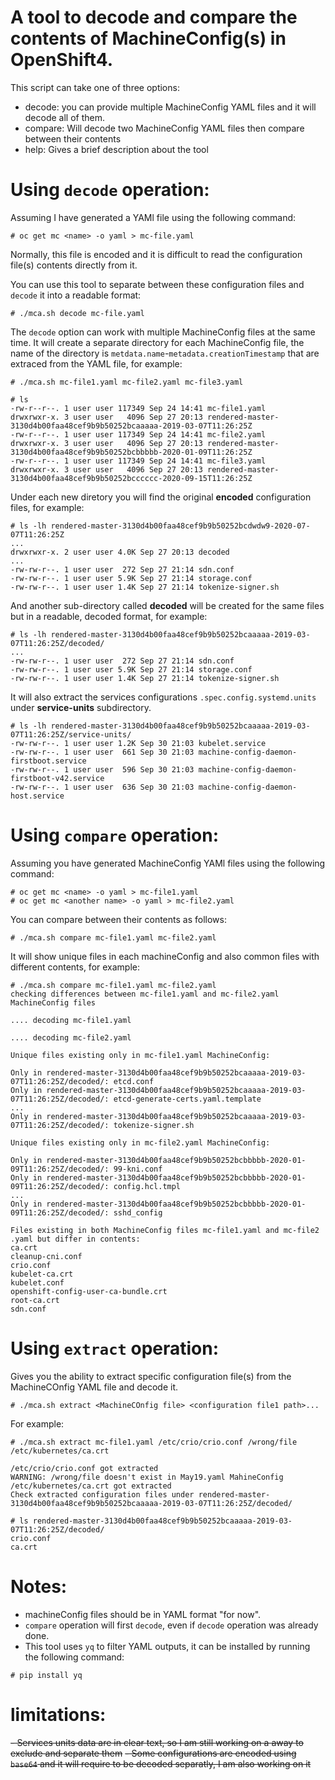 # A tool to decode and compare the contents of MachineConfig(s) in OpenShift4.

This script can take one of three options:
- decode:
    you can provide multiple MachineConfig YAML files and it will decode all of them.
- compare:
    Will decode two MachineConfig YAML files then compare between their contents
- help:
    Gives a brief description about the tool


# Using `decode` operation:

Assuming I have generated a YAMl file using the following command:
~~~
# oc get mc <name> -o yaml > mc-file.yaml
~~~        

Normally, this file is encoded and it is difficult to read the configuration file(s) contents directly from it.

You can use this tool to separate between these configuration files and `decode` it into a readable format:

~~~
# ./mca.sh decode mc-file.yaml
~~~
The `decode` option can work with multiple MachineConfig files at the same time.
It will create a separate directory for each MachineConfig file, the name of the directory is `metdata.name`-`metadata.creationTimestamp` that are extraced from the YAML file, for example:
~~~
# ./mca.sh mc-file1.yaml mc-file2.yaml mc-file3.yaml

# ls
-rw-r--r--. 1 user user 117349 Sep 24 14:41 mc-file1.yaml
drwxrwxr-x. 3 user user   4096 Sep 27 20:13 rendered-master-3130d4b00faa48cef9b9b50252bcaaaaa-2019-03-07T11:26:25Z
-rw-r--r--. 1 user user 117349 Sep 24 14:41 mc-file2.yaml
drwxrwxr-x. 3 user user   4096 Sep 27 20:13 rendered-master-3130d4b00faa48cef9b9b50252bcbbbbb-2020-01-09T11:26:25Z
-rw-r--r--. 1 user user 117349 Sep 24 14:41 mc-file3.yaml
drwxrwxr-x. 3 user user   4096 Sep 27 20:13 rendered-master-3130d4b00faa48cef9b9b50252bcccccc-2020-09-15T11:26:25Z
~~~

Under each new diretory you will find the original **encoded** configuration files, for example:
~~~
# ls -lh rendered-master-3130d4b00faa48cef9b9b50252bcdwdw9-2020-07-07T11:26:25Z
...
drwxrwxr-x. 2 user user 4.0K Sep 27 20:13 decoded
...
-rw-rw-r--. 1 user user  272 Sep 27 21:14 sdn.conf
-rw-rw-r--. 1 user user 5.9K Sep 27 21:14 storage.conf
-rw-rw-r--. 1 user user 1.4K Sep 27 21:14 tokenize-signer.sh
~~~
And another sub-directory called **decoded** will be created for the same files but in a readable, decoded format, for example:
~~~
# ls -lh rendered-master-3130d4b00faa48cef9b9b50252bcaaaaa-2019-03-07T11:26:25Z/decoded/
...
-rw-rw-r--. 1 user user  272 Sep 27 21:14 sdn.conf
-rw-rw-r--. 1 user user 5.9K Sep 27 21:14 storage.conf
-rw-rw-r--. 1 user user 1.4K Sep 27 21:14 tokenize-signer.sh
~~~

It will also extract the services configurations `.spec.config.systemd.units` under **service-units** subdirectory.
~~~
# ls -lh rendered-master-3130d4b00faa48cef9b9b50252bcaaaaa-2019-03-07T11:26:25Z/service-units/
-rw-rw-r--. 1 user user 1.2K Sep 30 21:03 kubelet.service
-rw-rw-r--. 1 user user  661 Sep 30 21:03 machine-config-daemon-firstboot.service
-rw-rw-r--. 1 user user  596 Sep 30 21:03 machine-config-daemon-firstboot-v42.service
-rw-rw-r--. 1 user user  636 Sep 30 21:03 machine-config-daemon-host.service
~~~

# Using `compare` operation:

Assuming you have generated MachineConfig YAMl files using the following command:
~~~
# oc get mc <name> -o yaml > mc-file1.yaml
# oc get mc <another name> -o yaml > mc-file2.yaml
~~~

You can compare between their contents as follows:
~~~
# ./mca.sh compare mc-file1.yaml mc-file2.yaml
~~~

It will show unique files in each machineConfig and also common files with different contents, for example:
~~~
# ./mca.sh compare mc-file1.yaml mc-file2.yaml
checking differences between mc-file1.yaml and mc-file2.yaml MachineConfig files

.... decoding mc-file1.yaml

.... decoding mc-file2.yaml

Unique files existing only in mc-file1.yaml MachineConfig:

Only in rendered-master-3130d4b00faa48cef9b9b50252bcaaaaa-2019-03-07T11:26:25Z/decoded/: etcd.conf
Only in rendered-master-3130d4b00faa48cef9b9b50252bcaaaaa-2019-03-07T11:26:25Z/decoded/: etcd-generate-certs.yaml.template
...
Only in rendered-master-3130d4b00faa48cef9b9b50252bcaaaaa-2019-03-07T11:26:25Z/decoded/: tokenize-signer.sh

Unique files existing only in mc-file2.yaml MachineConfig:

Only in rendered-master-3130d4b00faa48cef9b9b50252bcbbbbb-2020-01-09T11:26:25Z/decoded/: 99-kni.conf
Only in rendered-master-3130d4b00faa48cef9b9b50252bcbbbbb-2020-01-09T11:26:25Z/decoded/: config.hcl.tmpl
...
Only in rendered-master-3130d4b00faa48cef9b9b50252bcbbbbb-2020-01-09T11:26:25Z/decoded/: sshd_config

Files existing in both MachineConfig files mc-file1.yaml and mc-file2 .yaml but differ in contents:
ca.crt
cleanup-cni.conf
crio.conf
kubelet-ca.crt
kubelet.conf
openshift-config-user-ca-bundle.crt
root-ca.crt
sdn.conf
~~~

# Using `extract` operation:
Gives you the ability to extract specific configuration file(s) from the MachineCOnfig YAML file and decode it.
~~~
# ./mca.sh extract <MachineCOnfig file> <configuration file1 path>...
~~~
For example:
~~~
# ./mca.sh extract mc-file1.yaml /etc/crio/crio.conf /wrong/file /etc/kubernetes/ca.crt

/etc/crio/crio.conf got extracted
WARNING: /wrong/file doesn't exist in May19.yaml MahineConfig
/etc/kubernetes/ca.crt got extracted
Check extracted configuration files under rendered-master-3130d4b00faa48cef9b9b50252bcaaaaa-2019-03-07T11:26:25Z/decoded/

# ls rendered-master-3130d4b00faa48cef9b9b50252bcaaaaa-2019-03-07T11:26:25Z/decoded/
crio.conf
ca.crt
~~~


# Notes:
- machineConfig files should be in YAML format "for now".
- `compare` operation will first `decode`, even if `decode` operation was already done.
- This tool uses `yq` to filter YAML outputs, it can be installed by running the following command:
~~~
# pip install yq
~~~

# limitations:
~~- Services units data are in clear text, so I am still working on a away to exclude and separate them~~
~~- Some configurations are encoded using `base64` and it will require to be decoded separatly, I am also working on it~~

